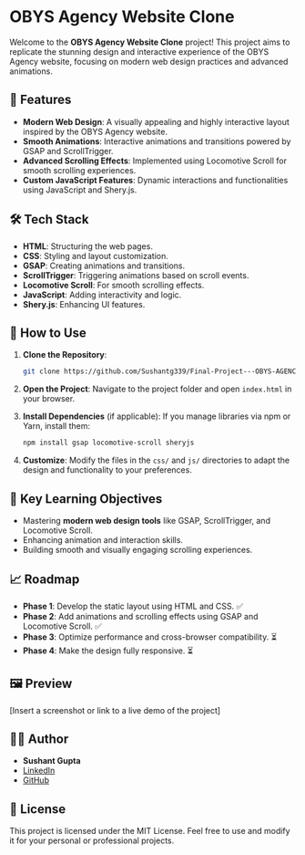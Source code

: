 # OBYS Agency Website Clone

Welcome to the **OBYS Agency Website Clone** project! This project aims to replicate the stunning design and interactive experience of the OBYS Agency website, focusing on modern web design practices and advanced animations.

## 🚀 Features

- **Modern Web Design**: A visually appealing and highly interactive layout inspired by the OBYS Agency website.
- **Smooth Animations**: Interactive animations and transitions powered by GSAP and ScrollTrigger.
- **Advanced Scrolling Effects**: Implemented using Locomotive Scroll for smooth scrolling experiences.
- **Custom JavaScript Features**: Dynamic interactions and functionalities using JavaScript and Shery.js.

## 🛠️ Tech Stack

- **HTML**: Structuring the web pages.
- **CSS**: Styling and layout customization.
- **GSAP**: Creating animations and transitions.
- **ScrollTrigger**: Triggering animations based on scroll events.
- **Locomotive Scroll**: For smooth scrolling effects.
- **JavaScript**: Adding interactivity and logic.
- **Shery.js**: Enhancing UI features.


## 📖 How to Use

1. **Clone the Repository**:
   ```bash
   git clone https://github.com/Sushantg339/Final-Project---OBYS-AGENCY-CLONE.git
   ```

2. **Open the Project**:
   Navigate to the project folder and open `index.html` in your browser.

3. **Install Dependencies** (if applicable):
   If you manage libraries via npm or Yarn, install them:
   ```bash
   npm install gsap locomotive-scroll sheryjs
   ```

4. **Customize**:
   Modify the files in the `css/` and `js/` directories to adapt the design and functionality to your preferences.

## 🌟 Key Learning Objectives

- Mastering **modern web design tools** like GSAP, ScrollTrigger, and Locomotive Scroll.
- Enhancing animation and interaction skills.
- Building smooth and visually engaging scrolling experiences.

## 📈 Roadmap

- **Phase 1**: Develop the static layout using HTML and CSS. ✅
- **Phase 2**: Add animations and scrolling effects using GSAP and Locomotive Scroll. ✅
- **Phase 3**: Optimize performance and cross-browser compatibility. ⏳
- **Phase 4**: Make the design fully responsive. ⏳

## 🖼️ Preview

[Insert a screenshot or link to a live demo of the project]

## 🧑‍💻 Author

- **Sushant Gupta**
- [LinkedIn](https://www.linkedin.com/in/sushant-gupta339/)
- [GitHub](https://github.com/Sushantg339)

## 📄 License

This project is licensed under the MIT License. Feel free to use and modify it for your personal or professional projects.
